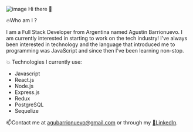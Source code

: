 
![image](https://user-images.githubusercontent.com/107000212/213000197-de5b3ec4-4aa4-447c-9b23-a8ac26bafbed.png)
Hi there 👋

🔥Who am I ?

I am a Full Stack Developer from Argentina named Agustin Barrionuevo.
I am currently interested in starting to work on the tech industry!
I've always been interested in technology and the language that introduced me to programming was JavaScript and since then I've been learning non-stop.

💥 Technologies I currently use: 
- Javascript
- React.js
- Node.js
- Express.js
- Redux
- PostgreSQL
- Sequelize


📫Contact me at agubarrionuevo@gmail.com or through my [🔗LinkedIn](https://www.linkedin.com/in/agustin-barrionuevo-a7a25b238/).
